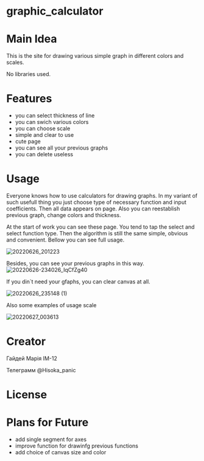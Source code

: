 # graphic_calculator
# Main Idea 
This is the site for drawing various simple graph in different colors and scales. 

No libraries used.

# Features 

* you can select thickness of line 
* you can swich various colors 
* you can choose scale
* simple and clear to use
* cute page
* you can see all your previous graphs 
* you can delete useless 


# Usage 
Everyone knows how to use calculators for drawing graphs. In my variant of such usefull thing you just choose type of necessary function and input coefficients. Then all 
data appears on page. Also you can reestablish previous graph, change colors and thickness. 

At the start of  work you can see these page. You tend to tap the select and select function type. 
Then the algorithm is still the same simple, obvious and convenient. Bellow you can see full usage. 

![20220626_201223](https://user-images.githubusercontent.com/89260967/175826031-b2be7fd6-b1ac-45bf-9694-388a1a2f0ed9.gif)

Besides, you can see your previous graphs in this way. 
![20220626-234026_IqCfZg40](https://user-images.githubusercontent.com/89260967/175833257-2cd22872-dae3-40a1-9c11-bf85bc060de9.gif)

If you din`t need your gfaphs, you can clear canvas at all. 

![20220626_235148 (1)](https://user-images.githubusercontent.com/89260967/175833432-bfb71ed0-ea11-495b-a228-4de40258983e.gif)

Also some examples of usage scale 


![20220627_003613](https://user-images.githubusercontent.com/89260967/175834724-9c7db2e5-4bf0-4065-9d45-3d471fdb40ea.gif)

 
# Creator 

Гайдей Марія ІМ-12 

Телеграмм @Hisoka_panic 

# License  



# Plans for Future 

* add single segment for axes 
* improve function for drawinfg previous functions 
* add choice of canvas size and color 








